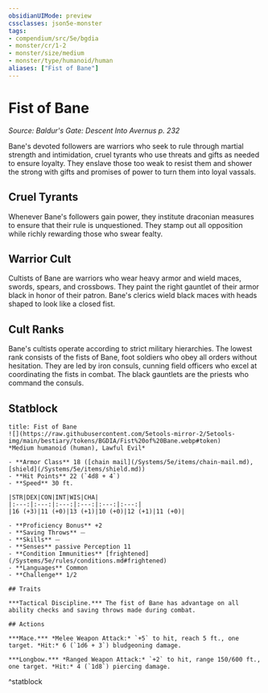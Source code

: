 ```yaml
---
obsidianUIMode: preview
cssclasses: json5e-monster
tags:
- compendium/src/5e/bgdia
- monster/cr/1-2
- monster/size/medium
- monster/type/humanoid/human
aliases: ["Fist of Bane"]
---
```

# Fist of Bane
*Source: Baldur's Gate: Descent Into Avernus p. 232*  

Bane's devoted followers are warriors who seek to rule through martial strength and intimidation, cruel tyrants who use threats and gifts as needed to ensure loyalty. They enslave those too weak to resist them and shower the strong with gifts and promises of power to turn them into loyal vassals.

## Cruel Tyrants

Whenever Bane's followers gain power, they institute draconian measures to ensure that their rule is unquestioned. They stamp out all opposition while richly rewarding those who swear fealty.

## Warrior Cult

Cultists of Bane are warriors who wear heavy armor and wield maces, swords, spears, and crossbows. They paint the right gauntlet of their armor black in honor of their patron. Bane's clerics wield black maces with heads shaped to look like a closed fist.

## Cult Ranks

Bane's cultists operate according to strict military hierarchies. The lowest rank consists of the fists of Bane, foot soldiers who obey all orders without hesitation. They are led by iron consuls, cunning field officers who excel at coordinating the fists in combat. The black gauntlets are the priests who command the consuls.

## Statblock

```ad-statblock
title: Fist of Bane
![](https://raw.githubusercontent.com/5etools-mirror-2/5etools-img/main/bestiary/tokens/BGDIA/Fist%20of%20Bane.webp#token)
*Medium humanoid (human), Lawful Evil*

- **Armor Class** 18 ([chain mail](/Systems/5e/items/chain-mail.md), [shield](/Systems/5e/items/shield.md))
- **Hit Points** 22 (`4d8 + 4`)
- **Speed** 30 ft.

|STR|DEX|CON|INT|WIS|CHA|
|:---:|:---:|:---:|:---:|:---:|:---:|
|16 (+3)|11 (+0)|13 (+1)|10 (+0)|12 (+1)|11 (+0)|

- **Proficiency Bonus** +2
- **Saving Throws** ⏤
- **Skills** ⏤
- **Senses** passive Perception 11
- **Condition Immunities** [frightened](/Systems/5e/rules/conditions.md#frightened)
- **Languages** Common
- **Challenge** 1/2

## Traits

***Tactical Discipline.*** The fist of Bane has advantage on all ability checks and saving throws made during combat.

## Actions

***Mace.*** *Melee Weapon Attack:* `+5` to hit, reach 5 ft., one target. *Hit:* 6 (`1d6 + 3`) bludgeoning damage.

***Longbow.*** *Ranged Weapon Attack:* `+2` to hit, range 150/600 ft., one target. *Hit:* 4 (`1d8`) piercing damage.
```
^statblock